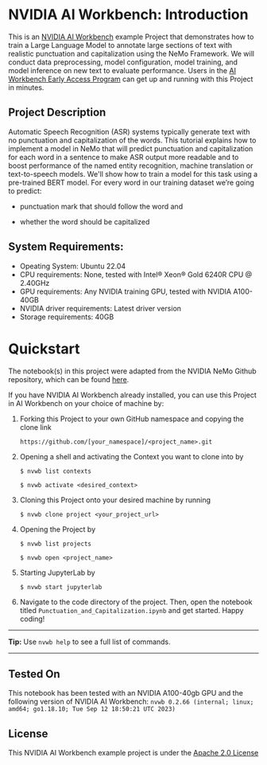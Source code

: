 # NVIDIA AI Workbench: Introduction
This is an [NVIDIA AI Workbench](https://developer.nvidia.com/blog/develop-and-deploy-scalable-generative-ai-models-seamlessly-with-nvidia-ai-workbench/) example Project that demonstrates how to train a Large Language Model to annotate large sections of text with realistic punctuation and capitalization using the NeMo Framework. We will conduct data preprocessing, model configuration, model training, and model inference on new text to evaluate performance. Users in the [AI Workbench Early Access Program](https://developer.nvidia.com/ai-workbench-early-access) can get up and running with this Project in minutes.

## Project Description
Automatic Speech Recognition (ASR) systems typically generate text with no punctuation and capitalization of the words. This tutorial explains how to implement a model in NeMo that will predict punctuation and capitalization for each word in a sentence to make ASR output more readable and to boost performance of the named entity recognition, machine translation or text-to-speech models. We'll show how to train a model for this task using a pre-trained BERT model. For every word in our training dataset we’re going to predict:

* punctuation mark that should follow the word and

* whether the word should be capitalized

## System Requirements:
* Opeating System: Ubuntu 22.04
* CPU requirements: None, tested with Intel&reg; Xeon&reg; Gold 6240R CPU @ 2.40GHz
* GPU requirements: Any NVIDIA training GPU, tested with NVIDIA A100-40GB
* NVIDIA driver requirements: Latest driver version
* Storage requirements: 40GB

# Quickstart
The notebook(s) in this project were adapted from the NVIDIA NeMo Github repository, which can be found [here](https://github.com/NVIDIA/NeMo/tree/main/tutorials/nlp).

If you have NVIDIA AI Workbench already installed, you can use this Project in AI Workbench on your choice of machine by:
1. Forking this Project to your own GitHub namespace and copying the clone link

   ```https://github.com/[your_namespace]/<project_name>.git```
   
2. Opening a shell and activating the Context you want to clone into by

   ```
   $ nvwb list contexts
   
   $ nvwb activate <desired_context>
   ```
   
3. Cloning this Project onto your desired machine by running

   ```
   $ nvwb clone project <your_project_url>
   ```
   
4. Opening the Project by

   ```
   $ nvwb list projects
   
   $ nvwb open <project_name>
   ```
   
5. Starting JupyterLab by

   ```
   $ nvwb start jupyterlab
   ```

6. Navigate to the code directory of the project. Then, open the notebook titled ```Punctuation_and_Capitalization.ipynb``` and get started. Happy coding!

---
**Tip:** Use ```nvwb help``` to see a full list of commands. 

---

## Tested On
This notebook has been tested with an NVIDIA A100-40gb GPU and the following version of NVIDIA AI Workbench: ```nvwb 0.2.66 (internal; linux; amd64; go1.18.10; Tue Sep 12 18:50:21 UTC 2023)```

## License
This NVIDIA AI Workbench example project is under the [Apache 2.0 License](https://github.com/NVIDIA/nemo-punctuation/blob/main/LICENSE.txt)
